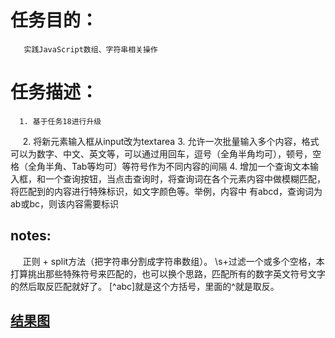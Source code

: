 # 任务目的：

       实践JavaScript数组、字符串相关操作
        
# 任务描述：

      1. 基于任务18进行升级
      2. 将新元素输入框从input改为textarea
      3. 允许一次批量输入多个内容，格式可以为数字、中文、英文等，可以通过用回车，逗号（全角半角均可），顿号，空格（全角半角、Tab等均可）等符号作为不同内容的间隔
      4. 增加一个查询文本输入框，和一个查询按钮，当点击查询时，将查询词在各个元素内容中做模糊匹配，将匹配到的内容进行特殊标识，如文字颜色等。举例，内容中  有abcd，查询词为ab或bc，则该内容需要标识

## notes:
        
      正则 + split方法（把字符串分割成字符串数组）。
      \s+过滤一个或多个空格，本打算挑出那些特殊符号来匹配的，也可以换个思路，匹配所有的数字英文符号文字的然后取反匹配就好了。
      [^abc]就是这个方括号，里面的^就是取反。

## [结果图](https://lulujianglab.github.io/IFE16/task20/)
